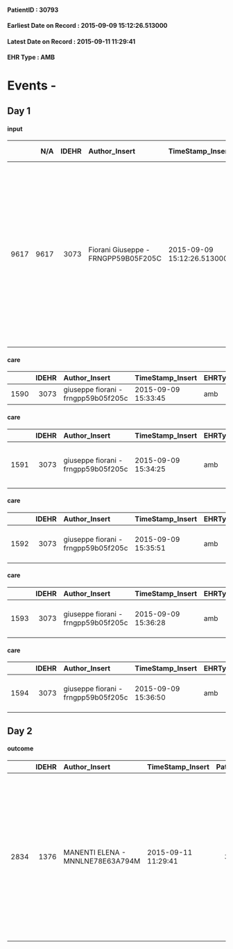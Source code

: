 
#### PatientID : 30793
#### Earliest Date on Record : 2015-09-09 15:12:26.513000
#### Latest Date on Record : 2015-09-11 11:29:41
#### EHR Type : AMB

# Events - 

## Day 1

#### input
|      |    N/A |   IDEHR | Author_Insert                       | TimeStamp_Insert           | EHRType   |   PatientID |   IDDigitalSignDocument | persone_vicine   |   Unnamed: 0_x.1 |   IDANAMNESI_SOCIALE | Patient   | FamigliaAltro   | Paziente_T   | FamigliaAltro_T   |   Non_Rilevabile_x.1 | Note_Non_Rilevabile_x.1   | opt_Problemi   | Note_I                                                                                                                                                                                                | ds_note_timori                                                                                                                                                                                                                                                        | chk_contr_sintomi   | chk_competenza                                 | opt_paziente_a   | opt_famiglia_a   | opt_adeguatezza   | opt_paziente_solo   | ds_note_con                                                                                                                                                                                                                                             | opt_presente_assente   | Caregiver_principale   | opt_necessario   | opt_risorse_ec   | opt_paziente_psi   | opt_Ins_vol   | opt_inv_civile            | Needs               | Domestic partnership   | opt_disponibilita_f   | opt_famiglia_psi   | opt_disponibilit_paz   |
|-----:|-------:|--------:|:------------------------------------|:---------------------------|:----------|------------:|------------------------:|:-----------------|-----------------:|---------------------:|:----------|:----------------|:-------------|:------------------|---------------------:|:--------------------------|:---------------|:------------------------------------------------------------------------------------------------------------------------------------------------------------------------------------------------------|:----------------------------------------------------------------------------------------------------------------------------------------------------------------------------------------------------------------------------------------------------------------------|:--------------------|:-----------------------------------------------|:-----------------|:-----------------|:------------------|:--------------------|:--------------------------------------------------------------------------------------------------------------------------------------------------------------------------------------------------------------------------------------------------------|:-----------------------|:-----------------------|:-----------------|:-----------------|:-------------------|:--------------|:--------------------------|:--------------------|:-----------------------|:----------------------|:-------------------|:-----------------------|
| 9617 |   9617 |    3073 | Fiorani Giuseppe - FRNGPP59B05F205C | 2015-09-09 15:12:26.513000 | AMB       |       30793 |                  133552 | N/A              |             1367 |                  927 | Si#1      | Si#1            | No#0         | Si#1              |                    0 | NR                        | No#0           | Pz con scarsa cognizione di patologia oncologica (sa di avere una massa a livello polmonare).Il marito e le figlie sono stati informati del quadro clinico e dell'assenza di prospettive terapeutiche | Emergono dal colloquio con la figlia specifici timori, in buona parte correlati alla patologia oncologica che la stessa figlia Tiziana, la quale ha segnalato il caso, ha contratto un po' di anni fa (ca della mammella con recidiva linfonodale, seguita allo IEO). | controllo sintomi#0 | competenza/capacit√† assistenziale caregiver#0 | Indefinite#2     | Congruenti#1     | Da valutare#2     | No#0                | La pz vive con il marito Consolato di aa 78, il quale, secondo la figlia non sembra essere adeguato a sostenere la gestione dell'assistenza dopo la dimissione della pz che avverr√† a breve; per tale motivo ho sollecitato la presenza di una badante | Presente#1             | Il marito              | Si#1             | Adeguate#1       | No#0               | No#0          | in fase di accertamento#2 | Clinici#0;Sociali#1 | Coniuge/Convivente#0   | No#0                  | S√¨#1              | No#0                   |

#### care
|      |   IDEHR | Author_Insert                       | TimeStamp_Insert    | EHRType   |   PatientID |   IDGESTIONE_AUSILI |   ds_ncons |   opt_annulla_consegna | ds_note_x   | dt_Ric_consegna     | dt_ric_cons_forn    | opt_ausilio            |
|-----:|--------:|:------------------------------------|:--------------------|:----------|------------:|--------------------:|-----------:|-----------------------:|:------------|:--------------------|:--------------------|:-----------------------|
| 1590 |    3073 | giuseppe fiorani - frngpp59b05f205c | 2015-09-09 15:33:45 | amb       |       30793 |                1434 |      25801 |                      0 | urgent      | 2015-08-04 00:00:00 | 2015-08-04 00:00:00 | comfortable chair # 21 |

#### care
|      |   IDEHR | Author_Insert                       | TimeStamp_Insert    | EHRType   |   PatientID |   IDGESTIONE_AUSILI |   ds_ncons |   opt_annulla_consegna | ds_note_x   | dt_Ric_consegna     | dt_ric_cons_forn    | opt_ausilio                             |
|-----:|--------:|:------------------------------------|:--------------------|:----------|------------:|--------------------:|-----------:|-----------------------:|:------------|:--------------------|:--------------------|:----------------------------------------|
| 1591 |    3073 | giuseppe fiorani - frngpp59b05f205c | 2015-09-09 15:34:25 | amb       |       30793 |                1435 |      25890 |                      0 | urgent      | 2015-08-17 00:00:00 | 2015-08-17 00:00:00 | antid air mattress with compressor # 16 |

#### care
|      |   IDEHR | Author_Insert                       | TimeStamp_Insert    | EHRType   |   PatientID |   IDGESTIONE_AUSILI |   ds_ncons |   opt_annulla_consegna | ds_note_x   | dt_Ric_consegna     | dt_ric_cons_forn    | opt_ausilio                    |
|-----:|--------:|:------------------------------------|:--------------------|:----------|------------:|--------------------:|-----------:|-----------------------:|:------------|:--------------------|:--------------------|:-------------------------------|
| 1592 |    3073 | giuseppe fiorani - frngpp59b05f205c | 2015-09-09 15:35:51 | amb       |       30793 |                1436 |      25890 |                      0 | note        | 2015-08-17 00:00:00 | 2015-08-17 00:00:00 | decubitus cushion silicone # 9 |

#### care
|      |   IDEHR | Author_Insert                       | TimeStamp_Insert    | EHRType   |   PatientID |   IDGESTIONE_AUSILI |   ds_ncons |   opt_annulla_consegna | dt_Ric_consegna     | dt_ric_cons_forn    | opt_ausilio                   |
|-----:|--------:|:------------------------------------|:--------------------|:----------|------------:|--------------------:|-----------:|-----------------------:|:--------------------|:--------------------|:------------------------------|
| 1593 |    3073 | giuseppe fiorani - frngpp59b05f205c | 2015-09-09 15:36:28 | amb       |       30793 |                1437 |      25939 |                      0 | 2015-08-25 00:00:00 | 2015-08-25 00:00:00 | electric chair elevating # 19 |

#### care
|      |   IDEHR | Author_Insert                       | TimeStamp_Insert    | EHRType   |   PatientID |   IDGESTIONE_AUSILI |   ds_ncons |   opt_annulla_consegna | dt_Ric_consegna     | dt_ric_cons_forn    | opt_ausilio                    |
|-----:|--------:|:------------------------------------|:--------------------|:----------|------------:|--------------------:|-----------:|-----------------------:|:--------------------|:--------------------|:-------------------------------|
| 1594 |    3073 | giuseppe fiorani - frngpp59b05f205c | 2015-09-09 15:36:50 | amb       |       30793 |                1438 |      25988 |                      0 | 2015-09-01 00:00:00 | 2015-09-01 00:00:00 | folding wheelchair outdoor # 3 |


## Day 2

#### outcome
|      |   IDEHR | Author_Insert                    | TimeStamp_Insert    |   PatientID |   IDDigitalSignDocument |   IDPAI_VIDAS | opt_problem                         |   opt_problem_num | opt_obiettivo                                                                                                                                                          |   opt_obiettivo_num | opt_stato_problema   |   opt_stato_problema_num | opt_interventi                                                                                                                                                                                                 |   opt_interventi_num |
|-----:|--------:|:---------------------------------|:--------------------|------------:|------------------------:|--------------:|:------------------------------------|------------------:|:-----------------------------------------------------------------------------------------------------------------------------------------------------------------------|--------------------:|:---------------------|-------------------------:|:---------------------------------------------------------------------------------------------------------------------------------------------------------------------------------------------------------------|---------------------:|
| 2834 |    1376 | MANENTI ELENA - MNNLNE78E63A794M | 2015-09-11 11:29:41 |       30793 |                  134635 |          4845 | Deficit in the care of s√® # 25 = 0 |                 4 | To improve performance, helping the patient to accept their limitations, considering himself in a realistic and objective (eating, bathing, dressing, delete) # 41 = 0 |                   4 | Open Problem # 1     |                        1 | PAI Implementation - Help the patient in attivit√ † ¬ † where there √® still keeping non-participation of non-judgmental # 142 = 0; Counseling - Help the patient to ask themselves achievable goals # 145 = 0 |                    4 |


